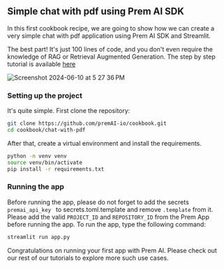## Simple chat with pdf using Prem AI SDK 

In this first cookbook recipe, we are going to show how we can create 
a very simple chat with pdf application using Prem AI SDK and Streamlit. 

The best part! It's just 100 lines of code, and you don't even require the knowledge of RAG or Retrieval Augmented Generation. The step by step tutorial is available [here](https://docs.premai.io)

![Screenshot 2024-06-10 at 5 27 36 PM](https://github.com/premAI-io/cookbook/assets/58508471/e9b0ad70-5079-4179-bd69-d9660d6b6139)

### Setting up the project 

It's quite simple. First clone the repository:

```bash
git clone https://github.com/premAI-io/cookbook.git
cd cookbook/chat-with-pdf
```

After that, create a virtual environment and install the requirements.

```bash
python -m venv venv
source venv/bin/activate
pip install -r requirements.txt
```

### Running the app

Before running the app, please do not forget to add the secrets `premai_api_key ` to secrets.toml.template and remove `.template` from it. Please add the valid `PROJECT_ID` and `REPOSITORY_ID` from the Prem App before running the app. To run the app, type the following command:

```bash
streamlit run app.py
```

Congratulations on running your first app with Prem AI. Please check out our rest of our tutorials to explore more such use cases. 

